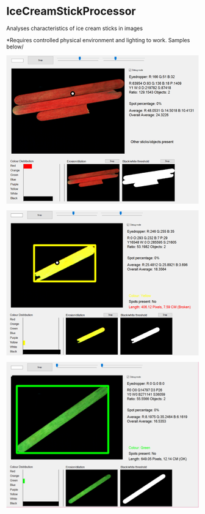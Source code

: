 # IceCreamStickProcessor
Analyses characteristics of ice cream sticks in images

*Requires controlled physical environment and lighting to work. Samples below/

![alt text](https://raw.githubusercontent.com/ezekieltan/IceCreamStickProcessor/master/IceCreamStickProcessor/sample1.png)

![alt text](https://raw.githubusercontent.com/ezekieltan/IceCreamStickProcessor/master/IceCreamStickProcessor/sample2.png)

![alt text](https://raw.githubusercontent.com/ezekieltan/IceCreamStickProcessor/master/IceCreamStickProcessor/sample3.png)
